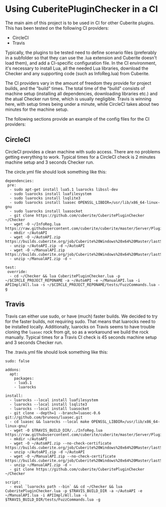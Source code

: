 # Using CuberitePluginChecker in a CI

The main aim of this project is to be used in CI for other Cuberite plugins. This has been tested on the following CI providers:
 - CircleCI
 - Travis

Typically, the plugins to be tested need to define scenario files (preferably in a subfolder so that they can use the .lua extension and Cuberite doesn't load them), and add a CI-specific configuration file. In the CI environment, it's necessary to install Lua, all the needed Lua libraries, download the Checker and any supporting code (such as InfoReg.lua) from Cuberite.

The CI providers vary in the amount of freedom they provide for project builds, and the "build" times. The total time of the "build" consists of machine setup (installing all dependencies, downloading libraries etc.) and the atual Checker run time, which is usually negligible. Travis is winning here, with setup times being under a minute, while CircleCI takes about two minutes for the machine setup.

The following sections provide an example of the config files for the CI providers:


## CircleCI
CircleCI provides a clean machine with sudo access. There are no problems getting everything to work. Typical times for a CircleCI check is 2 minutes machine setup and 3 seconds Checker run.

The circle.yml file should look something like this:
```
dependencies:
 pre:
  - sudo apt-get install lua5.1 luarocks libssl-dev
  - sudo luarocks install luafilesystem
  - sudo luarocks install lsqlite3
  - sudo luarocks install luasec OPENSSL_LIBDIR=/usr/lib/x86_64-linux-gnu
  - sudo luarocks install luasocket
  - git clone https://github.com/cuberite/CuberitePluginChecker ~/Checker
  - wget -O ~/InfoReg.lua https://raw.githubusercontent.com/cuberite/cuberite/master/Server/Plugins/InfoReg.lua
  - mkdir ~/AutoAPI
  - wget -O ~/AutoAPI.zip https://builds.cuberite.org/job/Cuberite%20Windows%20x64%20Master/lastSuccessfulBuild/artifact/AutoAPI.zip
  - unzip ~/AutoAPI.zip -d ~/AutoAPI
  - wget -O ~/ManualAPI.zip https://builds.cuberite.org/job/Cuberite%20Windows%20x64%20Master/lastSuccessfulBuild/artifact/ManualAPI.zip
  - unzip ~/ManualAPI.zip -d ~

test:
 override:
  - cd ~/Checker && lua CuberitePluginChecker.lua -p ~/$CIRCLE_PROJECT_REPONAME -a ~/AutoAPI -e ~/ManualAPI.lua -i APIImpl/All.lua -s ~/$CIRCLE_PROJECT_REPONAME/tests/FuzzCommands.lua -g
```

## Travis
Travis can either use sudo, or have (much) faster builds. We decided to try for the faster builds, not requiring sudo. That means that luarocks need to be installed locally. Additionally, luarocks on Travis seems to have trouble cloning the `luasec` rock from git, so as a workaround we build the rock manually.
Typical times for a Travis CI check is 45 seconds machine setup and 3 seconds Checker run.

The .travis.yml file should look something like this:
```
sudo: false

addons:
  apt:
    packages:
    - lua5.1
    - luarocks

install:
  - luarocks --local install luafilesystem
  - luarocks --local install lsqlite3
  - luarocks --local install luasocket
  - git clone --depth=1 --branch=luasec-0.6 git://github.com/brunoos/luasec.git
  - cd luasec && luarocks --local make OPENSSL_LIBDIR=/usr/lib/x86_64-linux-gnu/
  - wget -O $TRAVIS_BUILD_DIR/../InfoReg.lua https://raw.githubusercontent.com/cuberite/cuberite/master/Server/Plugins/InfoReg.lua
  - mkdir ~/AutoAPI
  - wget -O ~/AutoAPI.zip --no-check-certificate https://builds.cuberite.org/job/Cuberite%20Windows%20x64%20Master/lastSuccessfulBuild/artifact/AutoAPI.zip
  - unzip ~/AutoAPI.zip -d ~/AutoAPI
  - wget -O ~/ManualAPI.zip --no-check-certificate https://builds.cuberite.org/job/Cuberite%20Windows%20x64%20Master/lastSuccessfulBuild/artifact/ManualAPI.zip
  - unzip ~/ManualAPI.zip -d ~
  - git clone https://github.com/cuberite/CuberitePluginChecker ~/Checker

script:
  - eval `luarocks path --bin` && cd ~/Checker && lua CuberitePluginChecker.lua -p $TRAVIS_BUILD_DIR -a ~/AutoAPI -e ~/ManualAPI.lua -i APIImpl/All.lua -s $TRAVIS_BUILD_DIR/tests/FuzzCommands.lua -g
```

